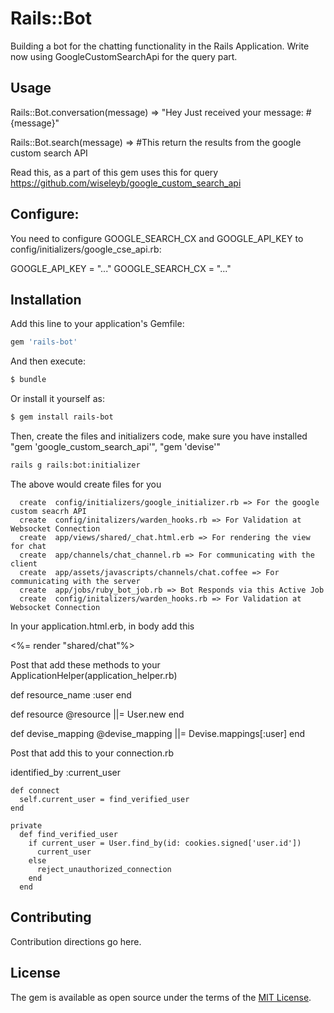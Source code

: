 # Rails::Bot
Building a bot for the chatting functionality in the Rails Application. Write now using GoogleCustomSearchApi for the query part.

## Usage

Rails::Bot.conversation(message)
=> "Hey Just received your message: #{message}"

Rails::Bot.search(message)
=> #This return the results from the google custom search API

Read this, as a part of this gem uses this for query
https://github.com/wiseleyb/google_custom_search_api

## Configure:
You need to configure GOOGLE_SEARCH_CX and GOOGLE_API_KEY to config/initializers/google_cse_api.rb:

  GOOGLE_API_KEY = "..."
  GOOGLE_SEARCH_CX = "..."


## Installation
Add this line to your application's Gemfile:

```ruby
gem 'rails-bot'
```

And then execute:
```bash
$ bundle
```

Or install it yourself as:
```bash
$ gem install rails-bot
```

Then, create the files and initializers code, make sure you have installed "gem 'google_custom_search_api'", "gem 'devise'"

```bash
rails g rails:bot:initializer
```
The above would create files for you

      create  config/initializers/google_initializer.rb => For the google custom seacrh API
      create  config/initalizers/warden_hooks.rb => For Validation at Websocket Connection
      create  app/views/shared/_chat.html.erb => For rendering the view for chat
      create  app/channels/chat_channel.rb => For communicating with the client
      create  app/assets/javascripts/channels/chat.coffee => For communicating with the server
      create  app/jobs/ruby_bot_job.rb => Bot Responds via this Active Job
      create  config/initalizers/warden_hooks.rb => For Validation at Websocket Connection 

In your application.html.erb, in body add this

  <%= render "shared/chat"%>

Post that add these methods to your ApplicationHelper(application_helper.rb)

  def resource_name
    :user
  end

  def resource
    @resource ||= User.new
  end

  def devise_mapping
    @devise_mapping ||= Devise.mappings[:user]
  end
  
  Post that add this to your connection.rb
  
  identified_by :current_user
 
    def connect
      self.current_user = find_verified_user
    end
     
    private
      def find_verified_user
        if current_user = User.find_by(id: cookies.signed['user.id']) 
          current_user
        else
          reject_unauthorized_connection
        end
      end




## Contributing
Contribution directions go here.

## License
The gem is available as open source under the terms of the [MIT License](http://opensource.org/licenses/MIT).
